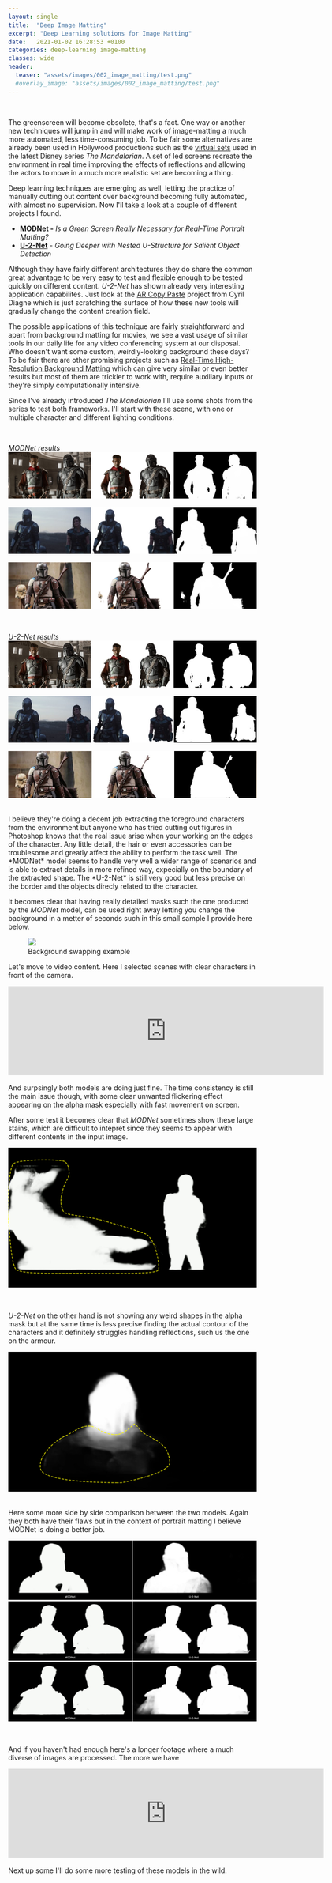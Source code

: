 ```yaml
---
layout: single
title:  "Deep Image Matting"
excerpt: "Deep Learning solutions for Image Matting"
date:   2021-01-02 16:28:53 +0100
categories: deep-learning image-matting
classes: wide 
header:
  teaser: "assets/images/002_image_matting/test.png"
  #overlay_image: "assets/images/002_image_matting/test.png"
---
```


 <br />

The greenscreen will become obsolete, that's a fact. One way or another new techniques will jump in and will make work of image-matting a much more automated, less time-consuming job. To be fair some alternatives are already been used in Hollywood productions such as the [virtual sets](https://www.insider.com/green-screen-virtual-sets-mandalorian-2020-4) used in the latest Disney series *The Mandalorian*. A set of led screens recreate the environment in real time improving the effects of reflections and allowing the actors to move in a much more realistic set are becoming a thing. 

Deep learning techniques are emerging as well, letting the practice of manually cutting out content over background becoming fully automated, with almost no supervision. Now I'll take a look at a couple of different projects I found.

- **[MODNet](https://github.com/ZHKKKe/MODNet) -** *Is a Green Screen Really Necessary for Real-Time Portrait Matting?*
- **[U-2-Net](https://github.com/NathanUA/U-2-Net)** *- Going Deeper with Nested U-Structure for Salient Object Detection*

Although they have fairly different architectures they do share the common great advantage to be very easy to test and flexible enough to be tested quickly on different content. *U-2-Net* has shown already very interesting application capabilites. Just look at the [AR Copy Paste](https://github.com/cyrildiagne/ar-cutpaste) project from Cyril Diagne which is just scratching the surface of how these new tools will gradually change the content creation field.

The possible applications of this technique are fairly straightforward and apart from background matting for movies, we see a vast usage of similar tools in our daily life for any video conferencing system at our disposal. Who doesn't want some custom, weirdly-looking background these days? To be fair there are other promising projects such as [Real-Time High-Resolution Background Matting](https://github.com/PeterL1n/BackgroundMattingV2) which can give very similar or even better results but most of them are trickier to work with, require auxiliary inputs or they're simply computationally intensive.

Since I've already introduced *The Mandalorian* I'll use some shots from the series to test both frameworks. I'll start with these scene, with one or multiple character and different lighting conditions.

 <br />

*MODNet results*
![MODNet_001](/assets/images/002_image_matting/MODNet_001.jpg)

![MODNet_002](/assets/images/002_image_matting/MODNet_002.jpg)

![MODNet_003](/assets/images/002_image_matting/MODNet_003.jpg)

 <br />

*U-2-Net results* 
![U-2-Net_001](/assets/images/002_image_matting/U-2-Net_001.jpg)

![U-2-Net_002](/assets/images/002_image_matting/U-2-Net_002.jpg)

![U-2-Net_003](/assets/images/002_image_matting/U-2-Net_003.jpg)

 <br />
I believe they're doing a decent job extracting the foreground characters from the environment but anyone who has tried cutting out figures in Photoshop knows that the real issue arise when your working on the edges of the character. Any little detail, the hair or even accessories can be troublesome and greatly affect the ability to perform the task well.
The *MODNet* model seems to handle very well a wider range of scenarios and is able to extract details in more refined way, expecially on the boundary of the extracted shape. The *U-2-Net* is still very good but less precise on the border and the objects direcly related to the character.

It becomes clear that having really detailed masks such the one produced by the *MODNet* model, can be used right away letting you change the background in a metter of seconds such in this small sample I provide here below.

<figure>
    <img src="/assets/images/002_image_matting/Image_Matting_Test.gif">
    <figcaption>Background swapping example</figcaption>
</figure>

Let's move to video content. Here I selected scenes with clear characters in front of the camera. 

<iframe src="https://player.vimeo.com/video/496647965" width="640" height="180" frameborder="0" allow="autoplay; fullscreen" allowfullscreen></iframe>

And surpsingly both models are doing just fine. The time consistency is still the main issue though, with some clear unwanted flickering effect appearing on the alpha mask especially with fast movement on screen.

After some test it becomes clear that *MODNet* sometimes show these large stains, which are difficult to intepret since they seems to appear with different contents in the input image.
 <br />

![MODNet_Errors](/assets/images/002_image_matting/MODNet_Errors.jpg)

 <br />

*U-2-Net* on the other hand is not showing any weird shapes in the alpha mask but at the same time is less precise finding the actual contour of the characters and it definitely struggles handling reflections, such us the one on the armour.
 <br />

![U-2-Net_Errors](/assets/images/002_image_matting/U-2-Net_Errors.jpg)
 
 <br />
Here some more side by side comparison between the two models. Again they both have their flaws but in the context of portrait matting I believe MODNet is doing a better job. <br />

![MODNet_U-2-Net_001](/assets/images/002_image_matting/MODNet_U-2-Net_001.jpg)
![MODNet_U-2-Net_002](/assets/images/002_image_matting/MODNet_U-2-Net_002.jpg)
![MODNet_U-2-Net_003](/assets/images/002_image_matting/MODNet_U-2-Net_002.jpg)



 <br />

And if you haven't had enough here's a longer footage where a much diverse of images are processed. The more we have 
<iframe src="https://player.vimeo.com/video/496656226" width="640" height="180" frameborder="0" allow="autoplay; fullscreen" allowfullscreen></iframe>
 <br />

Next up some I'll do some more testing of these models in the wild.